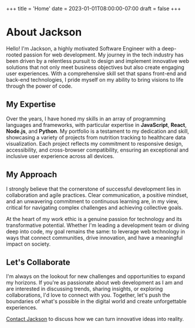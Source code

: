 +++
title = 'Home'
date = 2023-01-01T08:00:00-07:00
draft = false
+++

# About Jackson

Hello! I'm Jackson, a highly motivated Software Engineer with a deep-rooted passion for web development. My journey in the tech industry has been driven by a relentless pursuit to design and implement innovative web solutions that not only meet business objectives but also create engaging user experiences. With a comprehensive skill set that spans front-end and back-end technologies, I pride myself on my ability to bring visions to life through the power of code.

## My Expertise

Over the years, I have honed my skills in an array of programming languages and frameworks, with particular expertise in **JavaScript**, **React**, **Node.js**, and **Python**. My portfolio is a testament to my dedication and skill, showcasing a variety of projects from nutrition tracking to healthcare data visualization. Each project reflects my commitment to responsive design, accessibility, and cross-browser compatibility, ensuring an exceptional and inclusive user experience across all devices.

## My Approach

I strongly believe that the cornerstone of successful development lies in collaboration and agile practices. Clear communication, a positive mindset, and an unwavering commitment to continuous learning are, in my view, critical for navigating complex challenges and achieving collective goals. 

At the heart of my work ethic is a genuine passion for technology and its transformative potential. Whether I'm leading a development team or diving deep into code, my goal remains the same: to leverage web technology in ways that connect communities, drive innovation, and have a meaningful impact on society.

## Let's Collaborate

I'm always on the lookout for new challenges and opportunities to expand my horizons. If you're as passionate about web development as I am and are interested in discussing trends, sharing insights, or exploring collaborations, I'd love to connect with you. Together, let's push the boundaries of what's possible in the digital world and create unforgettable experiences.

[Contact Jackson](#contact) to discuss how we can turn innovative ideas into reality.